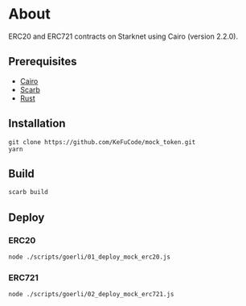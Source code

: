# About
ERC20 and ERC721 contracts on Starknet using Cairo (version 2.2.0).

## Prerequisites
- [Cairo](https://github.com/starkware-libs/cairo)
- [Scarb](https://docs.swmansion.com/scarb)
- [Rust](https://www.rust-lang.org/tools/install)

## Installation
```base
git clone https://github.com/KeFuCode/mock_token.git
yarn 
```

## Build
```bash
scarb build
```
## Deploy
### ERC20
```bash
node ./scripts/goerli/01_deploy_mock_erc20.js
```

### ERC721
```bash
node ./scripts/goerli/02_deploy_mock_erc721.js
```

